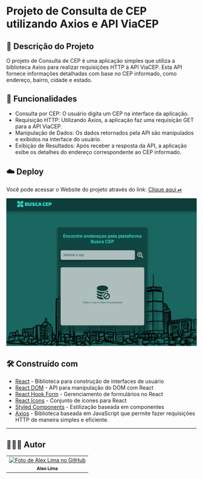 # Projeto de Consulta de CEP utilizando Axios e API ViaCEP

## 📑 Descrição do Projeto

O projeto de Consulta de CEP é uma aplicação simples que utiliza a biblioteca Axios para realizar requisições HTTP à API ViaCEP. Esta API fornece informações detalhadas com base no CEP informado, como endereço, bairro, cidade e estado.

## 🤖 Funcionalidades

* Consulta por CEP: O usuário digita um CEP na interface da aplicação.
* Requisição HTTP: Utilizando Axios, a aplicação faz uma requisição GET para a API ViaCEP.
* Manipulação de Dados: Os dados retornados pela API são manipulados e exibidos na interface do usuário.
* Exibição de Resultados: Após receber a resposta da API, a aplicação exibe os detalhes do endereço correspondente ao CEP informado.


## ☁️ Deploy

<p>Você pode acessar o Website do projeto através do link:
<a href= "https://zipcodeentrance.netlify.app/" target="_blank"> Clique aqui ⏯ </a>
</p>

<img src="./public/home.png" width="900px;"  alt="Imagem do projeto"/><br>

## 🛠️ Construído com

* [React](https://reactjs.org/) - Biblioteca para construção de interfaces de usuário
* [React DOM](https://reactjs.org/docs/react-dom.html) - API para manipulação do DOM com React
* [React Hook Form](https://react-hook-form.com/) - Gerenciamento de formulários no React
* [React Icons](https://react-icons.github.io/react-icons/) - Conjunto de ícones para React
* [Styled Components](https://styled-components.com/) - Estilização baseada em componentes
* [Axios](https://axios-http.com/ptbr/) - Biblioteca baseada em JavaScript que permite fazer requisições HTTP de maneira simples e eficiente.
  
---
<h2>🧑🏻‍💻 Autor</h2>

<table>
  <tr>
    <td align="center">
      <a href="https://github.com/A1exLima">
        <img src="https://avatars.githubusercontent.com/u/107078531" width="100px;" alt="Foto de Alex Lima no GitHub"/><br>
        <sub>
          <b>Alex Lima</b>
        </sub>
      </a>
    </td>
  </tr>
</table>
